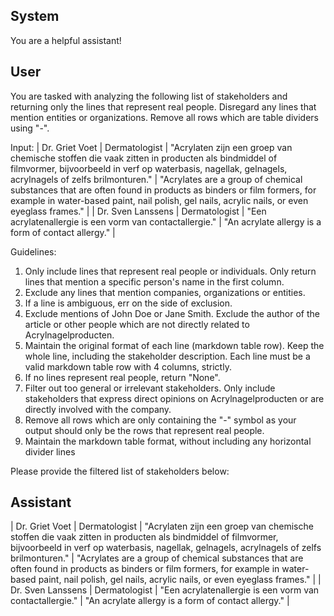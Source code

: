 ## System

You are a helpful assistant!

## User


You are tasked with analyzing the following list of stakeholders and returning only the lines that represent real people. Disregard any lines that mention entities or organizations. Remove all rows which are table dividers using "-".

Input:
| Dr. Griet Voet | Dermatologist | "Acrylaten zijn een groep van chemische stoffen die vaak zitten in producten als bindmiddel of filmvormer, bijvoorbeeld in verf op waterbasis, nagellak, gelnagels, acrylnagels of zelfs brilmonturen." | "Acrylates are a group of chemical substances that are often found in products as binders or film formers, for example in water-based paint, nail polish, gel nails, acrylic nails, or even eyeglass frames." |
| Dr. Sven Lanssens | Dermatologist | "Een acrylatenallergie is een vorm van contactallergie." | "An acrylate allergy is a form of contact allergy." |

Guidelines:
1. Only include lines that represent real people or individuals. Only return lines that mention a specific person's name in the first column.
2. Exclude any lines that mention companies, organizations or entities.
3. If a line is ambiguous, err on the side of exclusion.
4. Exclude mentions of John Doe or Jane Smith. Exclude the author of the article or other people which are not directly related to Acrylnagelproducten.
5. Maintain the original format of each line (markdown table row). Keep the whole line, including the stakeholder description. Each line must be a valid markdown table row with 4 columns, strictly.
6. If no lines represent real people, return "None".
7. Filter out too general or irrelevant stakeholders. Only include stakeholders that express direct opinions on Acrylnagelproducten or are directly involved with the company.
8. Remove all rows which are only containing the "-" symbol as your output should only be the rows that represent real people.
9. Maintain the markdown table format, without including any horizontal divider lines

Please provide the filtered list of stakeholders below:
        

## Assistant

| Dr. Griet Voet | Dermatologist | "Acrylaten zijn een groep van chemische stoffen die vaak zitten in producten als bindmiddel of filmvormer, bijvoorbeeld in verf op waterbasis, nagellak, gelnagels, acrylnagels of zelfs brilmonturen." | "Acrylates are a group of chemical substances that are often found in products as binders or film formers, for example in water-based paint, nail polish, gel nails, acrylic nails, or even eyeglass frames." |
| Dr. Sven Lanssens | Dermatologist | "Een acrylatenallergie is een vorm van contactallergie." | "An acrylate allergy is a form of contact allergy." |

